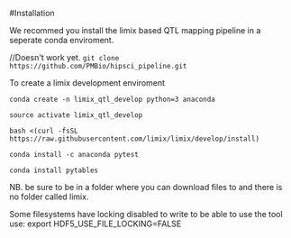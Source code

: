 #Installation

We recommed you install the limix based QTL mapping pipeline in a seperate conda enviroment.

//Doesn't work yet.
`git clone https://github.com/PMBio/hipsci_pipeline.git`


To create a limix development enviroment

`conda create -n limix_qtl_develop python=3 anaconda`

`source activate limix_qtl_develop`

`bash <(curl -fsSL https://raw.githubusercontent.com/limix/limix/develop/install)`

`conda install -c anaconda pytest`

`conda install pytables`


NB. be sure to be in a folder where you can download files to and there is no folder called limix.

Some filesystems have locking disabled to write to be able to use the tool use:
export HDF5_USE_FILE_LOCKING=FALSE
